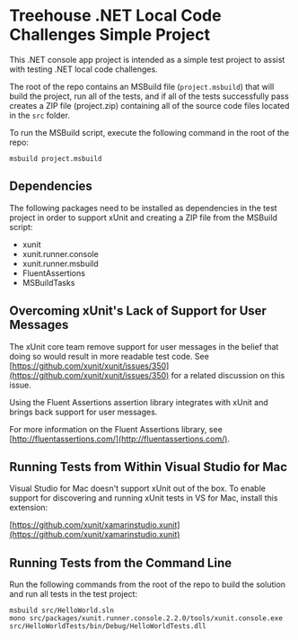 
# Treehouse .NET Local Code Challenges Simple Project

This .NET console app project is intended as a simple test project to assist with testing .NET local code challenges.

The root of the repo contains an MSBuild file (`project.msbuild`) that will build the project, run all of the tests, and if all of the tests successfully pass creates a ZIP file (project.zip) containing all of the source code files located in the `src` folder.

To run the MSBuild script, execute the following command in the root of the repo:

```
msbuild project.msbuild
```

## Dependencies

The following packages need to be installed as dependencies in the test project in order to support xUnit and creating a ZIP file from the MSBuild script:

* xunit
* xunit.runner.console
* xunit.runner.msbuild
* FluentAssertions
* MSBuildTasks

## Overcoming xUnit's Lack of Support for User Messages

The xUnit core team remove support for user messages in the belief that doing so would result in more readable test code. See [https://github.com/xunit/xunit/issues/350](https://github.com/xunit/xunit/issues/350) for a related discussion on this issue.

Using the Fluent Assertions assertion library integrates with xUnit and brings back support for user messages.

For more information on the Fluent Assertions library, see [http://fluentassertions.com/](http://fluentassertions.com/).

## Running Tests from Within Visual Studio for Mac

Visual Studio for Mac doesn't support xUnit out of the box. To enable support for discovering and running xUnit tests in VS for Mac, install this extension:

[https://github.com/xunit/xamarinstudio.xunit](https://github.com/xunit/xamarinstudio.xunit)

## Running Tests from the Command Line

Run the following commands from the root of the repo to build the solution and run all tests in the test project:

```
msbuild src/HelloWorld.sln
mono src/packages/xunit.runner.console.2.2.0/tools/xunit.console.exe src/HelloWorldTests/bin/Debug/HelloWorldTests.dll
```
